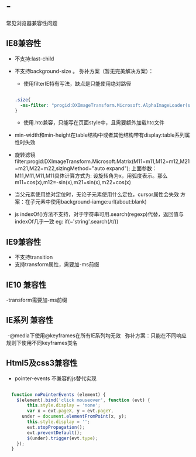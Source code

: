 # -
常见浏览器兼容性问题

## IE8兼容性
  - 不支持:last-child
  - 不支持background-size 。
    弥补方案（暂无完美解决方案）：
    - 使用filterIE特有写法，缺点是只能使用绝对路径
    
    ```css
    
    .size{
      -ms-filter: "progid:DXImageTransform.Microsoft.AlphaImageLoader(src='img/1.jpg', sizingMethod='scale')";
    }  

    ```
    
    - 使用.htc兼容，只能写在页面style中，且需要额外加载htc文件
  - min-width和min-height在table结构中或者其他结构带有display:table系列属性时失效
  - 旋转滤镜 filter:progid:DXImageTransform.Microsoft.Matrix(M11=m11,M12=m12,M21=m21,M22=m22,sizingMethod="auto expand");
    上面参数：M11,M11,M11,M11具体计算方式为:    设旋转角为x，用弧度表示。那么m11=cos(x),m12=-sin(x),m21=sin(x),m22=cos(x)
  - 当父元素使用绝对定位时，无论子元素使用什么定位，cursor属性会失效 方案：在子元素中使用background-iamge:url(about:blank)
  - js indexOf()方法不支持，对于字符串可用.search(regexp)代替，返回值与indexOf几乎一致 eg: if(~'string'.search(/t/))
  

## IE9兼容性
  - 不支持transition
  - 支持transform属性，需要加-ms前缀

## IE10 兼容性
  -transform需要加-ms前缀

## IE系列 兼容性
  -@media下使用@keyframes在所有IE系列均无效
    弥补方案：只能在不同响应规则下使用不同keyframes类名
  
## Html5及css3兼容性
  - pointer-events 不兼容的js替代实现
  ``` javascript
  
    function noPointerEvents (element) {
      $(element).bind('click mouseover', function (evt) {
          this.style.display = 'none';
          var x = evt.pageX, y = evt.pageY,
  	    under = document.elementFromPoint(x, y);
          this.style.display = '';
          evt.stopPropagation();
          evt.preventDefault();
          $(under).trigger(evt.type);
      });
    }
    
  ```
  

